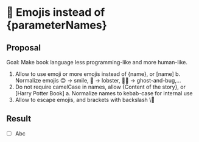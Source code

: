 # 🔼 Emojis instead of {parameterNames}

## Proposal

Goal: Make book language less programming-like and more human-like.

1. Allow to use emoji or more emojis instead of {name}, <name> or [name]
   b. Normalize emojis 😊 -> smile, 🦞 -> lobster, 👻🐛 -> ghost-and-bug,...
2. Do not require camelCase in names, allow {Content of the story}, <John Smith> or [Harry Potter Book]
   a. Normalize names to kebab-case for internal use
3. Allow to escape emojis, and brackets with backslash \🙂

## Result

-   [ ] Abc
